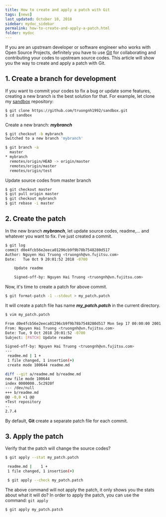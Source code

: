 ```yaml
---
title: How to create and apply a patch with Git
tags: [news]
last_updated: October 10, 2018
sidebar: mydoc_sidebar
permalink: how-to-create-and-apply-a-patch.html
folder: mydoc
---
```


If you are an upstream developer or software engineer who works with Open Source Projects, definitely you have to use [Git](https://git-scm.com/) for collaborating and contributing your codes to upstream source codes. This article will show you the way to create and apply a patch with Git.


## 1. Create a branch for development
If you want to commit your codes to fix a bug or update some features, creating a new branch is the best solution for that.
For example, let clone my [sandbox](https://github.com/truongnh1992/sandbox) repository:
```sh
$ git clone https://github.com/truongnh1992/sandbox.git
$ cd sandbox
```	
Create a new branch: ***mybranch***
```sh
$ git checkout -b mybranch
Switched to a new branch 'mybranch'

$ git branch -a
  master
* mybranch
  remotes/origin/HEAD -> origin/master
  remotes/origin/master
  remotes/origin/test
```
Update source codes from master branch
```sh
$ git checkout master
$ git pull origin master
$ git checkout mybranch
$ git rebase -i master
```
	
## 2. Create the patch
In the new branch ***mybranch***, let update source codes, readme,... and whatever you want to fix.
I've just created a commit.
```sh
$ git log
commit d0e4fcb56e2eeca01296cb9f9b78b7548280d517
Author: Nguyen Hai Truong <truongnh@vn.fujitsu.com>
Date:   Tue Oct 9 20:01:52 2018 -0700

    Update readme

    Signed-off-by: Nguyen Hai Truong <truongnh@vn.fujitsu.com>
```
Now, it's time to create a patch for above commit.
```sh
$ git format-patch -1 --stdout > my_patch.patch
```
It will create a patch file has name ***my_patch.patch*** in the current directory.
```sh
$ vim my_patch.patch

From d0e4fcb56e2eeca01296cb9f9b78b7548280d517 Mon Sep 17 00:00:00 2001
From: Nguyen Hai Truong <truongnh@vn.fujitsu.com>
Date: Tue, 9 Oct 2018 20:01:52 -0700
Subject: [PATCH] Update readme

Signed-off-by: Nguyen Hai Truong <truongnh@vn.fujitsu.com>
---
 readme.md | 1 +
 1 file changed, 1 insertion(+)
 create mode 100644 readme.md

diff --git a/readme.md b/readme.md
new file mode 100644
index 0000000..5c2920f
--- /dev/null
+++ b/readme.md
@@ -0,0 +1 @@
+Test repository
--
2.7.4
```
By default, **Git** create a separate patch file for each commit.

## 3. Apply the patch

Verify that the patch will change the source codes?
```sh
$ git apply --stat my_patch.patch

 readme.md |    1 +
 1 file changed, 1 insertion(+)

 $ git apply --check my_patch.patch
```
The above command will not apply the patch, it only shows you the stats about what it will do?
In order to apply the patch, you can use the command: `git apply`
```sh
$ git apply my_patch.patch
```
